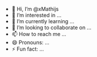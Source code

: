 - 👋 Hi, I’m @xMathijs
- 👀 I’m interested in ...
- 🌱 I’m currently learning ...
- 💞️ I’m looking to collaborate on ...
- 📫 How to reach me ...
- 😄 Pronouns: ...
- ⚡ Fun fact: ...

<!---
xMathijs/xMathijs is a ✨ special ✨ repository because its `README.md` (this file) appears on your GitHub profile.
You can click the Preview link to take a look at your changes.
--->
